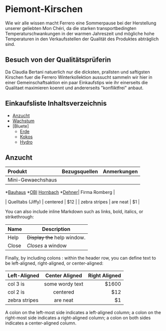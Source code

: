 # Piemont-Kirschen

Wie wir alle wissen macht Ferrero eine Sommerpause bei der Herstellung unserer geliebten Mon Chéri, da die starken transportbedingten Temperaturschwankungen in der warmen Jahreszeit und mögliche hohe Temperaturen in den Verkaufsstellen der Qualität des Produktes abträglich sind.

## Besuch von der Qualitätsprüferin

Da Claudia Bertani natuerlich nur die dicksten, prallsten und saftigsten Kirschen fuer die Ferrero Winterkollektion aussucht sammeln wir hier in einer Gemeinschaftsaktion ein paar Einkaufstips wie ihr einerseits die Qualitaet maximieren koennt und andererseits "konfliktfrei" anbaut. 


## Einkaufsliste Inhaltsverzeichnis

- [Anzucht](#substrat)
- [Wachstum](#wachstum)
- [Bluete]
	- [Erde](#duenger-erde)
	- [Kokos](#duenger-kokos)
	- [Hydro](#duenger-hydro)


## Anzucht

| Produkt       | Bezugsquellen   | Anmerkungen |
| :------------ |:---------------:| :-----|
| Mini-Gewaechshaus      | 
*[Bauhaus](https://www.bauhaus.info/suche/produkte?q=mini+gewaechshaus) 
*[OBI]() [Hornbach](https://www.hornbach.de/shop/suche/sortiment/treibhaus) *[Dehner](http://www.dehner.de/search/?ms=true&q=mini+gewaechs)| Firma Romberg |

| Quelltabs (Jiffy)     | centered        |   $12 |
| zebra stripes | are neat        |    $1 |
















You can also include inline Markdown such as links, bold, italics, or strikethrough:

| Name | Description          |
| ------------- | ----------- |
| Help      | ~~Display the~~ help window.|
| Close     | _Closes_ a window     |

Finally, by including colons : within the header row, you can define text to be left-aligned, right-aligned, or center-aligned:

| Left-Aligned  | Center Aligned  | Right Aligned |
| :------------ |:---------------:| -----:|
| col 3 is      | some wordy text | $1600 |
| col 2 is      | centered        |   $12 |
| zebra stripes | are neat        |    $1 |

A colon on the left-most side indicates a left-aligned column; a colon on the right-most side indicates a right-aligned column; a colon on both sides indicates a center-aligned column.
